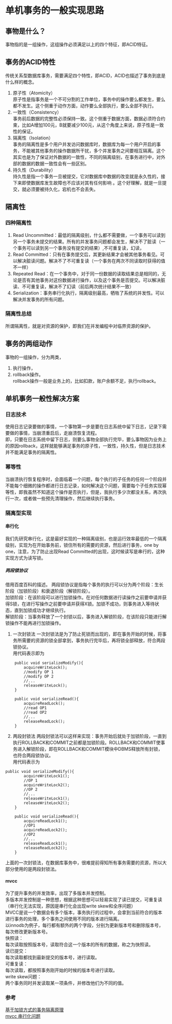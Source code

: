 # 单机事务的一般实现思路
## 事物是什么？
事物指的是一组操作，这组操作必须满足以上的四个特征，即ACID特征。
## 事务的ACID特性
传统关系型数据库事务，需要满足四个特性，即ACID，ACID也描述了事务到底是什么样的概念。  
1. 原子性（Atomicity）  
原子性是指事务是一个不可分割的工作单位，事务中的操作要么都发生，要么都不发生。这个侧重于动作方面，动作要么全部执行，要么全部不执行。  
2. 一致性（Consistency）    
事务前后数据的完整性必须保持一致。这个侧重于数据方面，数据必须符合约束，比如A增加100元，B就要减少100元，从这个角度上来说，原子性是一致性的保证。  
3. 隔离性（Isolation）  
事务的隔离性是多个用户并发访问数据库时，数据库为每一个用户开启的事务，不能被其他事务的操作数据所干扰，多个并发事务之间要相互隔离。这个其实也是为了保证对外数据的一致性，不同的隔离级别，在事务进行中，对外部的数据的数据一致性会有一些区别。  
4. 持久性（Durability）  
持久性是指一个事务一旦被提交，它对数据库中数据的改变就是永久性的，接下来即使数据库发生故障也不应该对其有任何影响
。这个好理解，就是一旦提交，就必须要被持久化，宕机也不会丢失。 

## 隔离性
### 四种隔离性
1. Read Uncommitted：最低的隔离级别，什么都不需要做，一个事务可以读到另一个事务未提交的结果。所有的并发事务问题都会发生，解决不了脏读（一个事务可以读到另一个事务没有提交的结果）,不可重复读，幻读，
2. Read Committed：只有在事务提交后，其更新结果才会被其他事务看见。可以解决脏读问题。解决不了不可重复读（一个事务在两次不同读取时获得的值不一样）
3. Repeated Read：在一个事务中，对于同一份数据的读取结果总是相同的，无论是否有其他事务对这份数据进行操作，以及这个事务是否提交。可以解决脏读、不可重复读，解决不了幻读（前后两次统计结果不一致）
4. Serialization：事务串行化执行，隔离级别最高，牺牲了系统的并发性。可以解决并发事务的所有问题。

### 隔离性总结
所谓隔离性，就是对资源的保护，即我们在并发编程中对临界资源的保护。 

## 事务的两组动作
事物的一组操作，分为两类，
1. 执行操作，
2. rollback操作。  
rollback操作一般是业务上的，比如扣款，账户余额不足，执行rollback。
## 单机事务一般性解决方案
### 日志技术
使用日志记录要做的事情，一个事物第一步是要在日志系统中留下日志，记录下需要做的事情，当崩溃重启后，走崩溃恢复流程。  
即，只要在日志系统中留下日志，则要么事物全部执行完毕，要么事物因为业务上的原因rollback，这样就能够满足事务的原子性，一致性，持久性，但是日志技术并不能满足事务的隔离性。
### 幂等性
当崩溃执行恢复程序时，会面临着一个问题，每个执行的子任务的任何一个阶段并不能每个细微的操作都进行日志记录，如何解决这个问题，需要每个子任务实现幂等性，即我虽然不知道这个操作是否执行，但是，我执行多少次都没关系，再次执行一次，或者做一些预先清理操作，然后继续执行事务。

### 隔离型实现
#### 串行化  
我们先研究串行化，这是最好实现的一种隔离级别，也是运行效率最低的一个隔离级别，实现为在开始事务前，锁住所有的需要的资源，然后进行事务，one by one，注意，为了防止出现Read Committed的出现，这时候读写是串行的，这种实现方式为读写锁。
##### 两段锁协议
借用百度百科的描述。
两段锁协议是指每个事务的执行可以分为两个阶段：生长阶段（加锁阶段）和衰退阶段（解锁阶段）。  
加锁阶段：在该阶段可以进行加锁操作。在对任何数据进行读操作之前要申请并获得S锁，在进行写操作之前要申请并获得X锁。加锁不成功，则事务进入等待状态，直到加锁成功才继续执行。  
解锁阶段：当事务释放了一个封锁以后，事务进入解锁阶段，在该阶段只能进行解锁操作不能再进行加锁操作。  

1. 一次封锁法
一次封锁法是为了防止死锁而出现的，即在事务开始的时候，将事务所需要的资源的锁全部拿到，事务执行完毕后，再将锁全部释放，符合两段锁协议。   
用代码表示即为  
```
    public void serializeModify(){
        acquireWriteLock();
        //modify OP 1
        //modify OP 2
        //...
        releaseWriteLock();
    }

    public void serializeRead(){
        acquireReadLock();
        //read OP1
        //read OP2
        //...
        releaseReadLock();
    }
```
2. 两段封锁法
两段封锁法可以这样来实现：事务开始后就处于加锁阶段，一直到执行ROLLBACK和COMMIT之前都是加锁阶段。ROLLBACK和COMMIT使事务进入解锁阶段，即在ROLLBACK和COMMIT模块中DBMS释放所有封锁，也符合两段锁协议。  
用代码表示为
```$xslt
public void serializeModify(){
        acquireWriteLock1();
        //OP 1
        acquireWriteLock2();
        //OP 2
        //...
        releaseWriteLock1();
        releaseWriteLock2();
    }

    public void serializeRead(){
        acquireReadLock1();
        //OP1
        acquireReadLock2();
        //OP2
        //...
        releaseReadLock1();
        releaseReadLock2();
    }
```

上面的一次封锁法，在数据库事务中，很难提前得知所有事务需要的资源，所以大部分使用的是两段封锁法。
#### mvcc  
为了提升事务的并发效率，出现了多版本并发控制。  
多版本并发控制是一种思想，根据这种思想可以轻易实现了读已提交，可重复读（串行化无法实现，原因是串行化会出现write skew和全序问题）  
MVCC是说一个数据会有多个版本，事务执行的过程中，会拿到当前符合的版本进行事务的处理，多个事务之间使用不同的版本进行隔离。  
以innodb为例子，每行都有额外的两个字段，分别为更新版本号和删除版本号，每次修改更新版本号。  
快照读：  
每次读取按照版本号，读取符合这一个版本的所有的数据，称之为快照读。  
读已提交：  
每次读取都找到最新提交的版本号，进行读取。  
可重复读：  
每次读取，都按照事务刚开始的时候的版本号进行读取。  
write skew问题：  
两个事务同时并发读取某一项条件，并修改他们为不同的值。



### 参考
[基于加锁方式的事务隔离原理](http://oserror.com/backend/transaction-isolation-second/)  
[mvcc 串行化问题](http://www.nosqlnotes.com/technotes/mvcc-snapshot-isolation/)